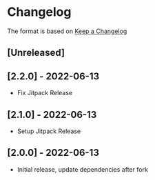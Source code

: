 # Changelog
The format is based on [Keep a Changelog](https://keepachangelog.com/en/1.0.0/)

## [Unreleased]

## [2.2.0] - 2022-06-13
- Fix Jitpack Release
 
## [2.1.0] - 2022-06-13
- Setup Jitpack Release

## [2.0.0] - 2022-06-13
- Initial release, update dependencies after fork